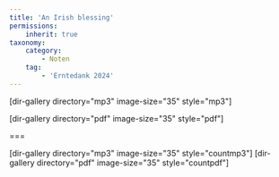 ```yaml
---
title: 'An Irish blessing'
permissions:
    inherit: true
taxonomy:
    category:
        - Noten
    tag:
        - 'Erntedank 2024'
---
```


[dir-gallery directory="mp3" image-size="35" style="mp3"]

[dir-gallery directory="pdf" image-size="35" style="pdf"]

===

[dir-gallery directory="mp3" image-size="35" style="countmp3"]
[dir-gallery directory="pdf" image-size="35" style="countpdf"]